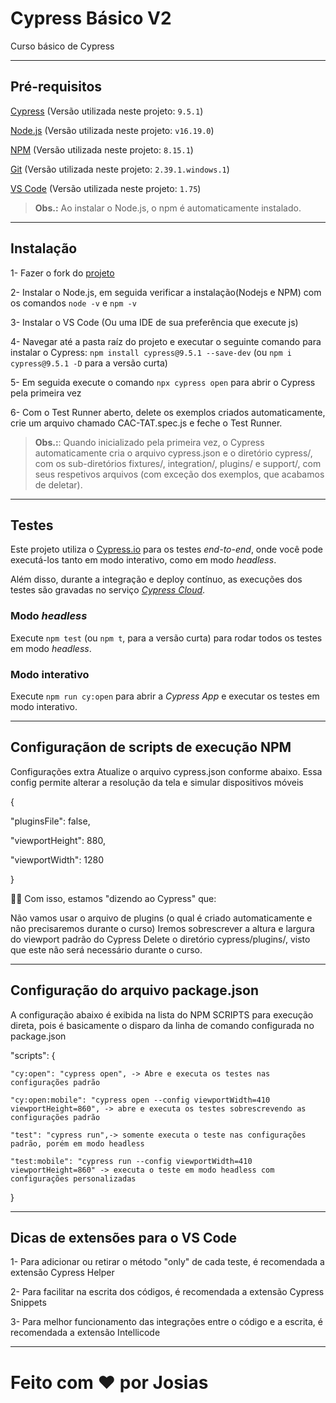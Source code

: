 # Cypress Básico V2
Curso básico de Cypress
___
## Pré-requisitos
[Cypress](https://www.cypress.io/) (Versão utilizada neste projeto: `9.5.1`)

[Node.js](https://nodejs.org/en/) (Versão utilizada neste projeto: `v16.19.0`)

[NPM](https://www.npmjs.com/) (Versão utilizada neste projeto: `8.15.1`)

[Git](https://git-scm.com/) (Versão utilizada neste projeto: `2.39.1.windows.1`)

[VS Code](https://code.visualstudio.com/) (Versão utilizada neste projeto: `1.75`)


> **Obs.:** Ao instalar o Node.js, o npm é automaticamente instalado.
___
## Instalação
1- Fazer o fork do [projeto](https://github.com/wlsf82/cypress-basico-v2)

2- Instalar o Node.js, em seguida verificar a instalação(Nodejs e NPM) com os comandos `node -v` e `npm -v`

3- Instalar o VS Code (Ou uma IDE de sua preferência que execute js)

4- Navegar até a pasta raíz do projeto e executar o seguinte comando para instalar o Cypress: `npm install cypress@9.5.1 --save-dev` (ou `npm i cypress@9.5.1 -D` para a versão curta)

5- Em seguida execute o comando `npx cypress open` para abrir o Cypress pela primeira vez

6- Com o Test Runner aberto, delete os exemplos criados automaticamente, crie um arquivo chamado CAC-TAT.spec.js 
e feche o Test Runner.

> **Obs.:**: Quando inicializado pela primeira vez, o Cypress automaticamente cria o arquivo cypress.json e o diretório cypress/, com os sub-diretórios fixtures/, integration/, plugins/ e support/, com seus respetivos arquivos (com exceção dos exemplos, que acabamos de deletar).
___
## Testes
Este projeto utiliza o [Cypress.io](https://cypress.io) para os testes _end-to-end_, onde você pode executá-los tanto em modo interativo, como em modo _headless_.

Além disso, durante a integração e deploy contínuo, as execuções dos testes são gravadas no serviço [_Cypress Cloud_](https://cloud.cypress.io/projects/dyjimv/runs).

### Modo _headless_

Execute `npm test` (ou `npm t`, para a versão curta) para rodar todos os testes em modo _headless_.

### Modo interativo

Execute `npm run cy:open` para abrir a _Cypress App_ e executar os testes em modo interativo.
___
## Configuraçãon de scripts de execução NPM
Configurações extra
Atualize o arquivo cypress.json conforme abaixo.
Essa config permite alterar a resolução da tela e simular dispositivos móveis

{

  "pluginsFile": false,

  "viewportHeight": 880,

  "viewportWidth": 1280

}

👨‍🏫 Com isso, estamos "dizendo ao Cypress" que:

Não vamos usar o arquivo de plugins (o qual é criado automaticamente e não precisaremos durante o curso)
Iremos sobrescrever a altura e largura do viewport padrão do Cypress
Delete o diretório cypress/plugins/, visto que este não será necessário durante o curso.
___
## Configuração do arquivo package.json
A configuração abaixo é exibida na lista do NPM SCRIPTS para execução direta, pois é basicamente o disparo da linha de comando configurada no package.json

"scripts": {

    "cy:open": "cypress open", -> Abre e executa os testes nas configurações padrão

    "cy:open:mobile": "cypress open --config viewportWidth=410 viewportHeight=860", -> abre e executa os testes sobrescrevendo as configurações padrão

    "test": "cypress run",-> somente executa o teste nas configurações padrão, porém em modo headless

    "test:mobile": "cypress run --config viewportWidth=410 viewportHeight=860" -> executa o teste em modo headless com configurações personalizadas
    
  }
___
## Dicas de extensões para o VS Code
1- Para adicionar ou retirar o método "only" de cada teste, é recomendada a extensão Cypress Helper

2- Para facilitar na escrita dos códigos, é recomendada a extensão Cypress Snippets

3- Para melhor funcionamento das integrações entre o código e a escrita, é recomendada a extensão Intellicode
___

# Feito com ❤️ por Josias